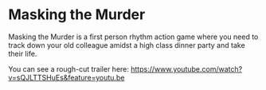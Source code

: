 # Masking the Murder

Masking the Murder is a first person rhythm action game where you need to track down your old colleague amidst a high class dinner party and take their life.

You can see a rough-cut trailer here: https://www.youtube.com/watch?v=sQJLTTSHuEs&feature=youtu.be
